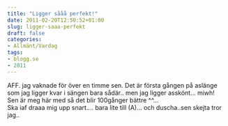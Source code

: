 ```yaml
---
title: "Ligger sååå perfekt!"
date: 2011-02-20T12:50:52+01:00
slug: ligger-saaa-perfekt
draft: false
categories:
- Allmänt/Vardag
tags:
- blogg.se
- 2011
---
```

AFF. jag vaknade för över en timme sen. Det är första gången på aslänge som jag ligger kvar i sängen bara sådär.. men jag ligger asskönt... miwh!  
Sen är meg här med så det blir 100gånger bättre ^^...  
Ska iaf draaa mig upp snart.... bara lite till (A)... och duscha..sen skejta tror jag..